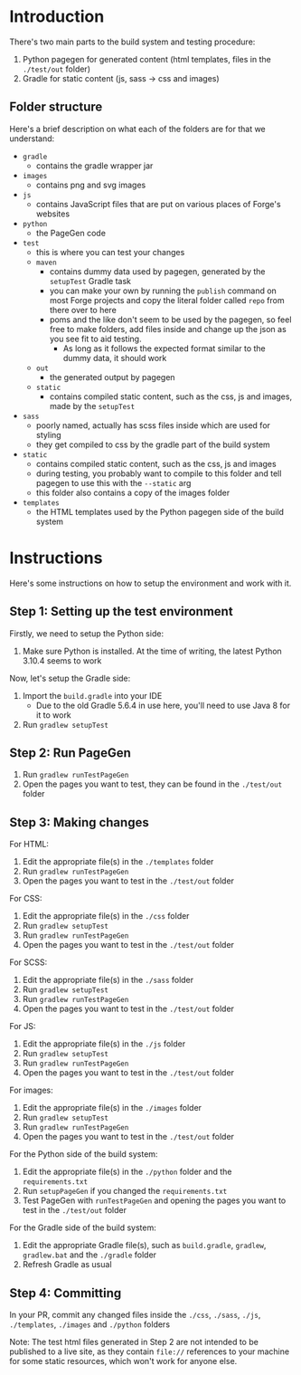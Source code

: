 # Introduction

There's two main parts to the build system and testing procedure:
1. Python pagegen for generated content (html templates, files in the `./test/out` folder)
2. Gradle for static content (js, sass -> css and images)

## Folder structure

Here's a brief description on what each of the folders are for that we understand:

- `gradle`
    - contains the gradle wrapper jar
- `images`
    - contains png and svg images
- `js`
    - contains JavaScript files that are put on various places of Forge's websites
- `python`
    - the PageGen code
- `test`
    - this is where you can test your changes
    - `maven`
        - contains dummy data used by pagegen, generated by the `setupTest` Gradle task
        - you can make your own by running the `publish` command on most Forge projects and copy the literal folder called `repo` from there over to here
        - poms and the like don't seem to be used by the pagegen, so feel free to make folders, add files inside and change up the json as you see fit to aid testing.
            - As long as it follows the expected format similar to the dummy data, it should work
    - `out`
        - the generated output by pagegen
    - `static`
        - contains compiled static content, such as the css, js and images, made by the `setupTest`
- `sass`
    - poorly named, actually has scss files inside which are used for styling
    - they get compiled to css by the gradle part of the build system
- `static`
    - contains compiled static content, such as the css, js and images
    - during testing, you probably want to compile to this folder and tell pagegen to use this with the `--static` arg
    - this folder also contains a copy of the images folder
- `templates`
    - the HTML templates used by the Python pagegen side of the build system

# Instructions

Here's some instructions on how to setup the environment and work with it.

## Step 1: Setting up the test environment

Firstly, we need to setup the Python side:
1. Make sure Python is installed. At the time of writing, the latest Python 3.10.4 seems to work

Now, let's setup the Gradle side:
1. Import the `build.gradle` into your IDE
    - Due to the old Gradle 5.6.4 in use here, you'll need to use Java 8 for it to work
2. Run `gradlew setupTest`

## Step 2: Run PageGen

1. Run `gradlew runTestPageGen`
2. Open the pages you want to test, they can be found in the `./test/out` folder

## Step 3: Making changes

For HTML:
1. Edit the appropriate file(s) in the `./templates` folder
2. Run `gradlew runTestPageGen`
3. Open the pages you want to test in the `./test/out` folder

For CSS:
1. Edit the appropriate file(s) in the `./css` folder
2. Run `gradlew setupTest`
3. Run `gradlew runTestPageGen`
4. Open the pages you want to test in the `./test/out` folder

For SCSS:
1. Edit the appropriate file(s) in the `./sass` folder
2. Run `gradlew setupTest`
3. Run `gradlew runTestPageGen`
4. Open the pages you want to test in the `./test/out` folder

For JS:
1. Edit the appropriate file(s) in the `./js` folder
2. Run `gradlew setupTest`
3. Run `gradlew runTestPageGen`
4. Open the pages you want to test in the `./test/out` folder

For images:
1. Edit the appropriate file(s) in the `./images` folder
2. Run `gradlew setupTest`
3. Run `gradlew runTestPageGen`
4. Open the pages you want to test in the `./test/out` folder

For the Python side of the build system:
1. Edit the appropriate file(s) in the `./python` folder and the `requirements.txt`
2. Run `setupPageGen` if you changed the `requirements.txt`
3. Test PageGen with `runTestPageGen` and opening the pages you want to test in the `./test/out` folder

For the Gradle side of the build system:
1. Edit the appropriate Gradle file(s), such as `build.gradle`, `gradlew`, `gradlew.bat` and the `./gradle` folder
2. Refresh Gradle as usual

## Step 4: Committing

In your PR, commit any changed files inside the `./css`, `./sass`, `./js`, `./templates`, `./images` and `./python` folders

Note: The test html files generated in Step 2 are not intended to be published to a live site, as they contain `file://` references to your machine for some static resources, which won't work for anyone else.